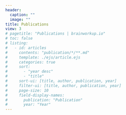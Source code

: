 ```yaml
---
header:
  caption: ""
  image: ""
title: Publications
view: 3
# pagetitle: "Publications | brainworkup.io"
# toc: false
# listing:
#   - id: articles
#     contents: "publication/*/**.md"
#     template: ./ejs/article.ejs
#     categories: true
#     sort:
#       - "year desc"
#       - "title"
#     sort-ui: [title, author, publication, year]
#     filter-ui: [title, author, publication, year]
#     page-size: 10
#     field-display-names:
#       publication: "Publication"
#       year: "Year"
---
```

